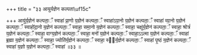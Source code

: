 +++
title = "३३ आयुर्यज्ञेन कल्पता\uf15c"

+++
आयु॑र्य॒ज्ञेन॑ कल्पता॒ँ स्वाहा॑ प्रा॒णो य॒ज्ञेन॑ कल्पता॒ँ स्वाहा॑ऽपा॒नो य॒ज्ञेन॑ कल्पता॒ँ स्वाहा॑ व्या॒नो य॒ज्ञेन॑ कल्पता॒ँ स्वाहो॑दा॒नो य॒ज्ञेन॑ कल्पता॒ँ स्वाहा॒ समा॒नो य॒ज्ञेन॑ कल्पता॒ँ स्वाहा॒ चक्षु॑र्य॒ज्ञेन॑ कल्पता॒ँ स्वाहा॒ श्रोत्रं॑ य॒ज्ञेन॑ कल्पता॒ँ स्वाहा॒ वाग्य॒ज्ञेन॑ कल्पता॒ँ स्वाहा॒ मनो॑ य॒ज्ञेन॑ कल्पता॒ँ स्वाहा॒ऽऽत्मा य॒ज्ञेन॑ कल्पता॒ँ स्वाहा॑ ब्र॒ह्मा य॒ज्ञेन॑ कल्पता॒ँ स्वाहा॒ ज्योति॑र्य॒ज्ञेन॑ कल्पता॒ँ स्वाहा॒ स्व᳖र्य॒ज्ञेन॑ कल्पता॒ँ स्वाहा॑ पृ॒ष्ठं य॒ज्ञेन॑ कल्पता॒ँ स्वाहा॑ य॒ज्ञो य॒ज्ञेन॑ कल्पता॒ँ स्वाहा॑ ॥३३ ॥